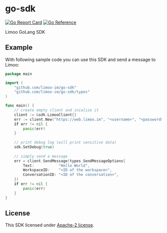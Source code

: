 # go-sdk

[![Go Report Card](https://goreportcard.com/badge/github.com/limoo-im/go-sdk)](https://goreportcard.com/report/github.com/limoo-im/go-sdk)
[![Go Reference](https://pkg.go.dev/badge/github.com/limoo-im/go-sdk.svg)](https://pkg.go.dev/github.com/limoo-im/go-sdk)

Limoo GoLang SDK

## Example

With following sample code you can use this SDK and send a message to Limoo:

```go
package main

import (
    "github.com/limoo-im/go-sdk"
    "github.com/limoo-im/go-sdk/types"
)

func main() {
    // create empty client and inialize it
    client := &sdk.LimooClient{}
    err := client.New("https://web.limoo.im", "<username>", "<password>", false)
    if err != nil {
        panic(err)
    }
    
    // print debug log (will print sensitive data)
    sdk.SetDebug(true)
    
    // simply send a message
    err = client.SendMessage(types.SendMessageOptions{
        Text:           "Hello World",
        WorkspaceID:    "<ID of the workspace>",
        ConversationID: "<ID of the conversation>",
    })
    if err != nil {
        panic(err)
    }
}
```

## License
This SDK licensed under [Apache-2 license](LICENSE).
